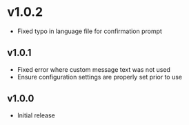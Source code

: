 # v1.0.2
  - Fixed typo in language file for confirmation prompt

## v1.0.1
  - Fixed error where custom message text was not used
  - Ensure configuration settings are properly set prior to use

## v1.0.0
  - Initial release